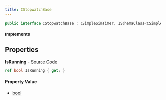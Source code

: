 ```yaml
---
title: CStopwatchBase
---
```


```csharp
public interface CStopwatchBase : CSimpleSimTimer, ISchemaClass<CSimpleSimTimer>, ISchemaClass<CStopwatchBase>, ISchemaField, ISchemaClass, INativeHandle
```

#### Implements

## Properties

**IsRunning** - [Source Code](https://github.com/swiftly-solution/swiftlys2/blob/master/managed/src/SwiftlyS2.Generated/Schemas/Interfaces/CStopwatchBase.cs#L16)

```csharp
ref bool IsRunning { get; }
```

#### Property Value

- [bool](https://learn.microsoft.com/dotnet/api/system.boolean)

